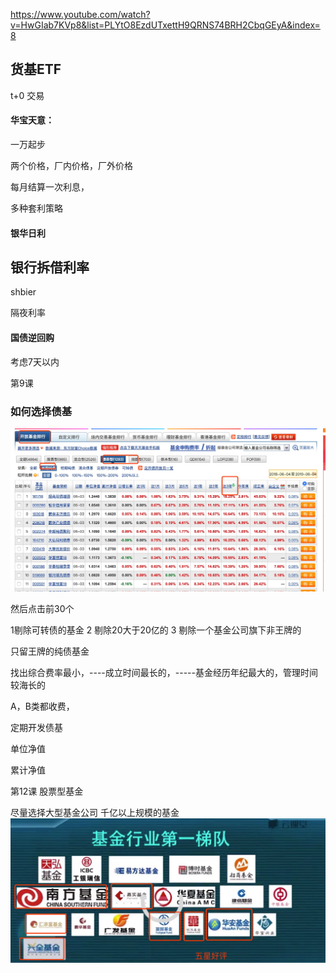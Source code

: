 
https://www.youtube.com/watch?v=HwGIab7KVp8&list=PLYtO8EzdUTxettH9QRNS74BRH2CbqGEyA&index=8


## 货基ETF 

t+0 交易

#### 华宝天意：
一万起步

两个价格，厂内价格，厂外价格

每月结算一次利息，

多种套利策略

#### 银华日利


## 银行拆借利率 

shbier


隔夜利率

#### 国债逆回购

考虑7天以内


第9课 

### 如何选择债基

![avatar](./chunzhai.jpg)

然后点击前30个

1剔除可转债的基金
2 剔除20大于20亿的
3 剔除一个基金公司旗下非王牌的

只留王牌的纯债基金

找出综合费率最小，----成立时间最长的，-----基金经历年纪最大的，管理时间较海长的

A，B类都收费，

定期开发债基

单位净值

累计净值

第12课
股票型基金

尽量选择大型基金公司
千亿以上规模的基金
![avatar](./千亿以上规模.jpg)




